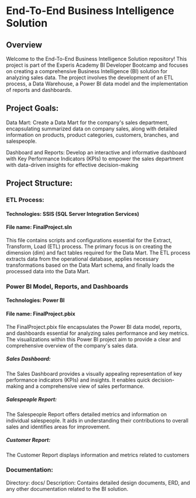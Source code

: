 
# End-To-End Business Intelligence Solution
## Overview

Welcome to the End-To-End Business Intelligence Solution repository! This project is part of the Experis Academy BI Developer Bootcamp and focuses on creating a comprehensive Business Intelligence (BI) solution for analyzing sales data.
The project involves the development of an ETL process, a Data Warehouse, a Power BI data model and the implementation of reports and dashboards.


## Project Goals:

Data Mart:
Create a Data Mart for the company's sales department, encapsulating summarized data on company sales, along with detailed information on products, product categories, customers, branches, and salespeople.

Dashboard and Reports:
Develop an interactive and informative dashboard with Key Performance Indicators (KPIs) to empower the sales department with data-driven insights for effective decision-making

## Project Structure:
### ETL Process:
#### Technologies: SSIS (SQL Server Integration Services)
#### File name: FinalProject.sln
This file contains scripts and configurations essential for the Extract, Transform, Load (ETL) process. The primary focus is on creating the dimension (dim) and fact tables required for the Data Mart. 
The ETL process extracts data from the operational database, applies necessary transformations based on the Data Mart schema, and finally loads the processed data into the Data Mart.

### Power BI Model, Reports, and Dashboards
#### Technologies: Power BI
#### File name: FinalProject.pbix
The FinalProject.pbix file encapsulates the Power BI data model, reports, and dashboards essential for analyzing sales performance and key metrics. The visualizations within this Power BI project aim to provide a clear and comprehensive overview of the company's sales data.

##### Sales Dashboard:
The Sales Dashboard provides a visually appealing representation of key performance indicators (KPIs) and insights. It enables quick decision-making and a comprehensive view of sales performance.

##### Salespeople Report:
The Salespeople Report offers detailed metrics and information on individual salespeople. It aids in understanding their contributions to overall sales and identifies areas for improvement.

##### Customer Report:
The Customer Report displays information and metrics related to customers

### Documentation:
Directory: docs/
Description: Contains detailed design documents, ERD, and any other documentation related to the BI solution.








